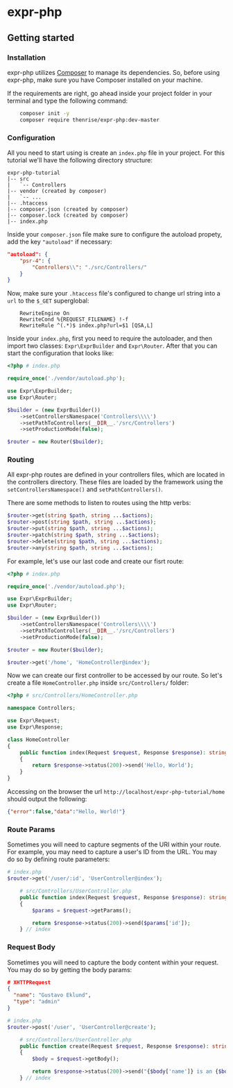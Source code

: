 # expr-php

## Getting started

### Installation

expr-php utilizes [Composer](https://getcomposer.org/) to manage its dependencies. So, before using expr-php, make sure you have Composer installed on your machine.

If the requirements are right, go ahead inside your project folder in your terminal and type the following command:

```bash
    composer init -y
    composer require thenrise/expr-php:dev-master
```
### Configuration

All you need to start using is create an `index.php` file in your project. For this tutorial we'll have the following directory structure:

```text
expr-php-tutorial
|-- src
|   `-- Controllers
|-- vendor (created by composer)
|   `-- ...
|-- .htaccess
|-- composer.json (created by composer)
|-- composer.lock (created by composer)
|-- index.php
```

Inside your `composer.json` file make sure to configure the autoload propety, add the key `"autoload"` if necessary:

```json
"autoload": {
    "psr-4": {
        "Controllers\\": "./src/Controllers/"
    }
}
```

Now, make sure your `.htaccess` file's configured to change url string into a `url` to the `$_GET` superglobal:

```htaccess
    RewriteEngine On
    RewriteCond %{REQUEST_FILENAME} !-f
    RewriteRule ^(.*)$ index.php?url=$1 [QSA,L]
```

Inside your `index.php`, first you need to require the autoloader, and then import two classes: `Expr\ExprBuilder` and `Expr\Router`. After that you can start the configuration that looks like: 

```php
<?php # index.php

require_once('./vendor/autoload.php');

use Expr\ExprBuilder;
use Expr\Router;

$builder = (new ExprBuilder())
	->setControllersNamespace('Controllers\\\\')
	->setPathToControllers(__DIR__.'/src/Controllers')
	->setProductionMode(false);

$router = new Router($builder);
```

### Routing

All expr-php routes are defined in your controllers files, which are located in the controllers directory. These files are loaded by the framework using the `setControllersNamespace()` and `setPathControllers()`.

There are some methods to listen to routes using the http verbs:

```php
$router->get(string $path, string ...$actions);
$router->post(string $path, string ...$actions);
$router->put(string $path, string ...$actions);
$router->patch(string $path, string ...$actions);
$router->delete(string $path, string ...$actions);
$router->any(string $path, string ...$actions);
```

For example, let's use our last code and create our fisrt route:

```php
<?php # index.php

require_once('./vendor/autoload.php');

use Expr\ExprBuilder;
use Expr\Router;

$builder = (new ExprBuilder())
	->setControllersNamespace('Controllers\\\\')
	->setPathToControllers(__DIR__.'/src/Controllers')
	->setProductionMode(false);

$router = new Router($builder);

$router->get('/home', 'HomeController@index');
```

Now we can create our first controller to be accessed by our route. So let's create a file `HomeController.php` inside `src/Controllers/` folder:

```php
<?php # src/Controllers/HomeController.php

namespace Controllers;

use Expr\Request;
use Expr\Response;

class HomeController
{
    public function index(Request $request, Response $response): string
    {
        return $response->status(200)->send('Hello, World');
    }
}
```

Accessing on the browser the url `http://localhost/expr-php-tutorial/home` should output the following:

```json
{"error":false,"data":"Hello, World!"}
```

### Route Params

Sometimes you will need to capture segments of the URI within your route. For example, you may need to capture a user's ID from the URL. You may do so by defining route parameters:

```php
# index.php
$router->get('/user/:id', 'UserController@index');
```
```php
    # src/Controllers/UserController.php
    public function index(Request $request, Response $response): string
    {
        $params = $request->getParams();

        return $response->status(200)->send($params['id']);
    } // index
```

### Request Body

Sometimes you will need to capture the body content within your request. You may do so by getting the body params:

```json
# XHTTPRequest
{
  "name": "Gustavo Eklund",
  "type": "admin" 
}
```
```php
# index.php
$router->post('/user', 'UserController@create');
```
```php
    # src/Controllers/UserController.php
    public function create(Request $request, Response $response): string
    {
        $body = $request->getBody();

        return $response->status(200)->send("{$body['name']} is an {$body['type']}");
    } // index
```
